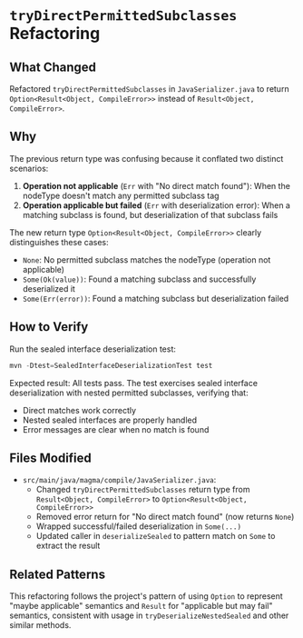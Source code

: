 # `tryDirectPermittedSubclasses` Refactoring

## What Changed

Refactored `tryDirectPermittedSubclasses` in `JavaSerializer.java` to return `Option<Result<Object, CompileError>>` instead of `Result<Object, CompileError>`.

## Why

The previous return type was confusing because it conflated two distinct scenarios:

1. **Operation not applicable** (`Err` with "No direct match found"): When the nodeType doesn't match any permitted subclass tag
2. **Operation applicable but failed** (`Err` with deserialization error): When a matching subclass is found, but deserialization of that subclass fails

The new return type `Option<Result<Object, CompileError>>` clearly distinguishes these cases:

- `None`: No permitted subclass matches the nodeType (operation not applicable)
- `Some(Ok(value))`: Found a matching subclass and successfully deserialized it
- `Some(Err(error))`: Found a matching subclass but deserialization failed

## How to Verify

Run the sealed interface deserialization test:

```powershell
mvn -Dtest=SealedInterfaceDeserializationTest test
```

Expected result: All tests pass. The test exercises sealed interface deserialization with nested permitted subclasses, verifying that:
- Direct matches work correctly
- Nested sealed interfaces are properly handled
- Error messages are clear when no match is found

## Files Modified

- `src/main/java/magma/compile/JavaSerializer.java`:
  - Changed `tryDirectPermittedSubclasses` return type from `Result<Object, CompileError>` to `Option<Result<Object, CompileError>>`
  - Removed error return for "No direct match found" (now returns `None`)
  - Wrapped successful/failed deserialization in `Some(...)`
  - Updated caller in `deserializeSealed` to pattern match on `Some` to extract the result

## Related Patterns

This refactoring follows the project's pattern of using `Option` to represent "maybe applicable" semantics and `Result` for "applicable but may fail" semantics, consistent with usage in `tryDeserializeNestedSealed` and other similar methods.
